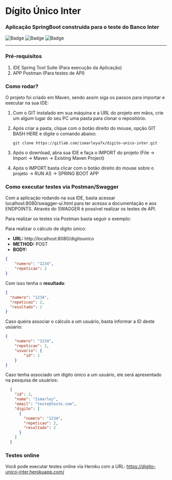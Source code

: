 # Dígito Único Inter

### Aplicação SpringBoot construída para o teste do Banco Inter

![Badge](https://img.shields.io/static/v1?label=Springboot&message=Framework&color=green&style=for-the-badge&logo=Spring) ![Badge](https://img.shields.io/static/v1?label=Postman&message=RestAPI&color=orange&style=for-the-badge&logo=Postman) ![Badge](https://img.shields.io/static/v1?label=Swagger&message=DOCS&color=green&style=for-the-badge&logo=Swagger)

___

### Pré-requisitos

1. IDE Spring Tool Suite (Para execução da Aplicação)
2. APP Postman (Para testes de API)

### Como rodar?

O projeto foi criado em Maven, sendo assim siga os passos para importar e executar na sua IDE:

1. Com o GIT instalado em sua máquina e a URL do projeto em mãos, crie um algum lugar do seu PC uma pasta para clonar o repositório.
2. Após criar a pasta, clique com o botão direito do mouse, opção GIT BASH HERE e digite o comando abaixo:

    ```git clone https://gitlab.com/ismarleya7x/digito-unico-inter.git```
3. Após o download, abra sua IDE e faça o IMPORT do projeto (File -> Import -> Maven -> Existing Maven Project)
4. Após o IMPORT basta clicar com o botão direito do mouse sobre o projeto -> RUN AS -> SPRING BOOT APP

### Como executar testes via Postman/Swagger

Com a aplicação rodando na sua IDE, basta acessar localhost:8080/swagger-ui.html para ter acesso a documentação e aos ENDPOINTS. Através do SWAGGER é possível realizar os testes de API.

Para realizar os testes via Postman basta seguir o exemplo:

Para realizar o cálculo de dígito único:

- **URL:** http://localhost:8080/digitounico
- **METHOD:** POST
- **BODY:** 
```json
{
    "numero": "1234",
    "repeticao": 2
}
```

Com isso tenha o **resultado**:
```json
{
  "numero": "1234",
  "repeticao": 2,
  "resultado": 2
}
```

Caso queira associar o cálculo a um usuário, basta informar a ID deste usúario:
```json
{
    "numero": "1234",
    "repeticao": 2,
    "usuario": {
        "id": 1
    }
}
```

Caso tenha associado um dígito único a um usuário, ele será apresentado na pesquisa de usuários:
```json
  {
    "id": 2,
    "nome": "Ismarley",
    "email": "teste@teste.com",
    "digito": [
      {
        "numero": "1234",
        "repeticao": 2,
        "resultado": 2
      }
    ]
  }
```

### Testes online
Você pode executar testes online via Heroku com a URL: https://digito-unico-inter.herokuapp.com/
